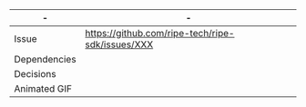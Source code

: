 | - | - |
| --- | --- |
| Issue | https://github.com/ripe-tech/ripe-sdk/issues/XXX |
| Dependencies | |
| Decisions | |
| Animated GIF | |
